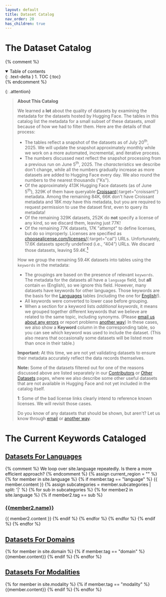 ```yaml
---
layout: default
title: Dataset Catalog
nav_order: 20
has_children: true
---
```


# The Dataset Catalog

{% comment %}
<details open markdown="block">
  <summary>
    Table of contents
  </summary>
  {: .text-delta }
1. TOC
{:toc}
</details>
{% endcomment %}

{: .attention}
> **About This Catalog**
>
> We learned a **lot** about the quality of datasets by examining the metadata for the datasets hosted by Hugging Face. The tables in this catalog list the metadata for a small subset of these datasets, _small_ because of how we had to filter them. Here are the details of that process:
>
> * The tables reflect a snapshot of the datasets as of July 20<sup>th</sup>, 2025. We will update the snapshot approximately monthly while we work on a more automated, incremental, and iterative process.
> * The numbers discussed next reflect the snapshot processing from a previous run on June 5<sup>th</sup>, 2025. The _characteristics_ we describe don't change, while all the numbers gradually increase as more datasets are added to Hugging Face every day. We also round the numbers to the nearest thousands ("Ks").
> * Of the approximately 413K Hugging Face datasets (as of June 5<sup>th</sup>), 329K of them have queryable [Croissant](https://mlcommons.org/working-groups/data/croissant/){:target="croissant"} metadata. Among the remaining 84K, 66K don't have Croissant metadata and 18K _may_ have this metadata, but you are required to request permission to use the dataset first, even to query its metadata!
> * Of the remaining 329K datasets, 252K do **not** specify a license of any kind, so we discard them, leaving just 77K!
> * Of the remaining 77K datasets, 17K "attempt" to define licenses, but do so improperly. Licenses are specified as [choosealicense.com/licenses/](https://choosealicense.com/licenses/){:target="cal"} URLs. Unfortunately, 17.6K datasets specify undefined (i.e., &ldquo;404&rdquo;) URLs. We discard those datasets, leaving 59.4K.<a href="#footnote1"><sup>1</sup></a>
>
> How we group the remaining 59.4K datasets into tables using the `keywords` in the metadata:
>
> * The groupings are based on the presence of relevant `keywords`. The metadata for the datasets all have a `language` field, but **all** contain `en` (English), so we ignore this field. However, many datasets have keywords for other languages. Those keywords are the basis for the [Languages]({{site.baseurl}}/catalog/language/language) tables (including the one for [English]({{site.baseurl}}/catalog/language/europe#english)!).
> * All keywords were converted to lower case before grouping.
> * When a section for a keyword lists _additional keywords_, it means we grouped together different keywords that we believe are related to the same topic, including synonyms. (Please [email us about any errors](mailto:data@thealliance.ai?subject=Errors&#32;in&#32;the&#32;OTDI&#32;catalog) or report problems [another way]({{site.baseurl}}/contributing)) In these cases, we also show a **Keyword** column in the corresponding table, so you can see which keyword was used to include the dataset. (This also means that occasionally some datasets will be listed more than once in their table.)
>
> **Important:** At this time, we are not yet validating datasets to ensure their metadata accurately reflect the data records themselves.
>
> **Note:** Some of the datasets filtered out for one of the reasons discussed above are listed separately in our [Contributors]({{site.baseurl}}/catalog/contributors) or [Other Datasets]({{site.baseurl}}/catalog/other_datasets) pages, where we also describe some other useful datasets that are not available in Hugging Face and not yet included in the catalog itself.
>
> <a name="#footnote1">1</a>: Some of the bad license links clearly intend to reference known licenses. We will revisit those cases.
>
> Do you know of any datasets that should be shown, but aren't? Let us know through [email](mailto:data@thealliance.ai) or [another way]({{site.baseurl}}/contributing).

# The Current Keywords Cataloged

## [Datasets For Languages]({{site.baseurl}}/catalog/language/language)

<div>
{% comment %} We loop over site.language repeatedly. Is there a more efficient approach? {% endcomment %}
{% assign current_region = "" %}
{% for member in site.language %}
  {% if member.tag == "language" %}
    {{ member.content }}
    {% assign subcategories = member.subcategories | split: '|' %}
    {% for sub in subcategories %}
      {% for member2 in site.language %}
        {% if member2.tag == sub %}
          <h3><a href="{{site.baseurl}}/catalog/language/{{member2.tag}}/">{{member2.name}}</a></h3>
          {{ member2.content }}
        {% endif %}
      {% endfor %}
    {% endfor %}
  {% endif %}
{% endfor %}
</div>

## [Datasets For Domains]({{site.baseurl}}/catalog/domain/)

<div>
{% for member in site.domain %}
  {% if member.tag == "domain" %}
    {{member.content}}
  {% endif %}
{% endfor %}
</div>

## [Datasets For Modalities]({{site.baseurl}}/catalog/modality/)

<div>
{% for member in site.modality %}
  {% if member.tag == "modality" %}
    {{member.content}}
  {% endif %}
{% endfor %}
</div>
